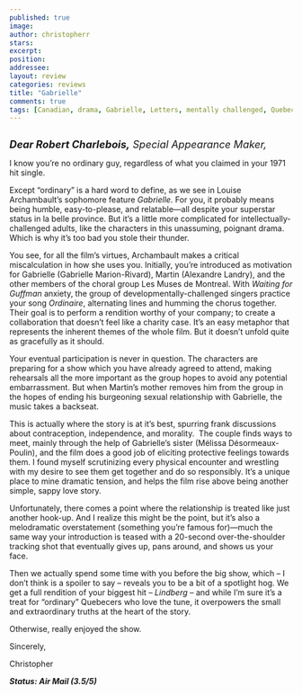 ```yaml
---
published: true
image:
author: christopherr 
stars: 
excerpt: 
position: 
addressee: 
layout: review
categories: reviews
title: "Gabrielle"
comments: true
tags: [Canadian, drama, Gabrielle, Letters, mentally challenged, Quebec, Robert Charlebois]
---
```

<div><p><span class="full-image-block ssNonEditable"><span><a href="/letters/2013/10/23/gabrielle.html"><img src="http://static.squarespace.com/static/5005f6bcc4aa41161b33e89e/5329cf1fe4b07c068ebf74de/5329cf1fe4b07c068ebf78f0/1382535940557/Gabrielle.jpg" alt="" /></a></span></span></p>
<p><em style="font-size:130%;"><strong>Dear Robert Charlebois,</strong> Special Appearance Maker,</em></p>
<p>I know you&rsquo;re no ordinary guy, regardless of what you claimed in your 1971 hit single.</p>
<p>Except &ldquo;ordinary&rdquo; is a hard word to define, as we see in Louise Archambault&rsquo;s sophomore feature <em>Gabrielle</em>. For you, it probably means being humble, easy-to-please, and relatable&mdash;all despite your superstar status in la belle province. But it&rsquo;s a little more complicated for intellectually-challenged adults, like the characters in this unassuming, poignant drama. Which is why it&rsquo;s too bad you stole their thunder.</p>
<p>You see, for all the film&rsquo;s virtues, Archambault makes a critical miscalculation in how she uses you. Initially, you&rsquo;re introduced as motivation for Gabrielle (Gabrielle Marion-Rivard), Martin (Alexandre Landry), and the other members of the choral group Les Muses de Montreal. With <em>Waiting for Guffman</em> anxiety, the group of developmentally-challenged singers practice your song <em>Ordinaire</em>, alternating lines and humming the chorus together. Their goal is to perform a rendition worthy of your company; to create a collaboration that doesn&rsquo;t feel like a charity case. It&rsquo;s an easy metaphor that represents the inherent themes of the whole film. But it doesn&rsquo;t unfold quite as gracefully as it should.</p>
<p>Your eventual participation is never in question. The characters are preparing for a show which you have already agreed to attend, making rehearsals all the more important as the group hopes to avoid any potential embarrassment. But when Martin&rsquo;s mother removes him from the group in the hopes of ending his burgeoning sexual relationship with Gabrielle, the music takes a backseat.</p>
<p>This is actually where the story is at it&rsquo;s best, spurring frank discussions about contraception, independence, and morality. &nbsp;The couple finds ways to meet, mainly through the help of Gabrielle&rsquo;s sister (M&eacute;lissa D&eacute;sormeaux-Poulin), and the film does a good job of eliciting protective feelings towards them. I found myself scrutinizing every physical encounter and wrestling with my desire to see them get together and do so responsibly. It&rsquo;s a unique place to mine dramatic tension, and helps the film rise above being another simple, sappy love story.</p>
<p>Unfortunately, there comes a point where the relationship is treated like just another hook-up. And I realize this might be the point, but it&rsquo;s also a melodramatic overstatement (something you&rsquo;re famous for)&mdash;much the same way your introduction is teased with a 20-second over-the-shoulder tracking shot that eventually gives up, pans around, and shows us your face.</p>
<p>Then we actually spend some time with you before the big show, which &ndash; I don&rsquo;t think is a spoiler to say &ndash; reveals you to be a bit of a spotlight hog. We get a full rendition of your biggest hit &ndash; <em>Lindberg</em> &ndash; and while I&rsquo;m sure it&rsquo;s a treat for &ldquo;ordinary&rdquo; Quebecers who love the tune, it overpowers the small and extraordinary truths at the heart of the story.</p>
<p>Otherwise, really enjoyed the show.</p>
<p>Sincerely,</p>
<p>Christopher</p>
<p><strong><em>Status: Air Mail (3.5/5)</em></strong></p></div>
